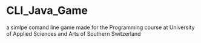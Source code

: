 # CLI_Java_Game
a simlpe comand line game made for the Programming course at University of Applied Sciences and Arts of Southern Switzerland
